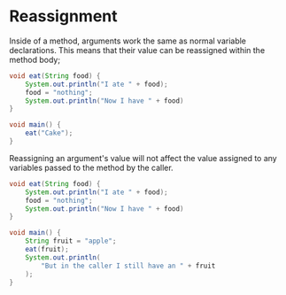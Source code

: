 # Reassignment

Inside of a method, arguments work the same as normal variable declarations.
This means that their value can be reassigned
within the method body;

```java
void eat(String food) {
    System.out.println("I ate " + food);
    food = "nothing";
    System.out.println("Now I have " + food)
}

void main() {
    eat("Cake");
}
```

Reassigning an argument's value will not affect the value assigned to
any variables passed to the method by the caller.

```java
void eat(String food) {
    System.out.println("I ate " + food);
    food = "nothing";
    System.out.println("Now I have " + food)
}

void main() {
    String fruit = "apple";
    eat(fruit);
    System.out.println(
        "But in the caller I still have an " + fruit
    );
}
```
